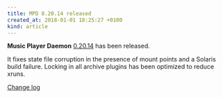 ```yaml
---
title: MPD 0.20.14 released
created_at: 2018-01-01 18:25:27 +0100
kind: article
---
```


**Music Player Daemon**
[0.20.14](http://www.musicpd.org/download/mpd/0.20/mpd-0.20.14.tar.xz)
has been released.

It fixes state file corruption in the presence of mount points and a
Solaris build failure.  Locking in all archive plugins has been
optimized to reduce xruns.

[Change log](http://git.musicpd.org/cgit/master/mpd.git/plain/NEWS?h=v0.20.14)
